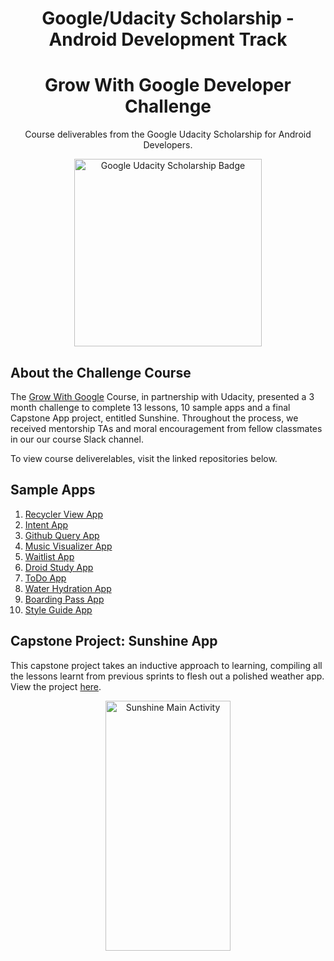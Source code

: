 <h1 align="center">Google/Udacity Scholarship - Android Development Track</h1>
<h1 align="center">Grow With Google Developer Challenge</h1>

<p align="center">Course deliverables from the Google Udacity Scholarship for Android Developers.</p>

<p align="center">
  <img src="http://bsft.io/x/qej8cn?uid=41c82f6d-b119-4efd-96d1-bdd6d12d0d04&mid=71bc16dc-ecd8-4745-84dd-b637289091e0&txnid=47d38ef5-bd0a-4e05-b0e9-385b572f8bd1" width="300" height="300" title="Google Udacity Scholarship Badge" >
</p>

## About the Challenge Course
The [Grow With Google](https://grow.google/developers/) Course, in partnership with Udacity, presented a 3 month challenge to complete 13 lessons, 10 sample apps and a final Capstone App project, entitled Sunshine. Throughout the process, we received mentorship TAs and moral encouragement from fellow classmates in our our course Slack channel.

To view course deliverelables, visit the linked repositories below.


## Sample Apps
1.  [Recycler View App](https://github.com/codeamt/Grow-With-Google-Scholarship---Android-Dev-Track/tree/master/Recycler%20View%20App/README.md)
2.  [Intent App](https://github.com/codeamt/Grow-With-Google-Scholarship---Android-Dev-Track/tree/master/Intent%20App/README.md)
3.  [Github Query App](https://github.com/codeamt/Grow-With-Google-Scholarship---Android-Dev-Track/tree/master/Github%20Query%20App/README.md)
4.  [Music Visualizer App](https://github.com/codeamt/Grow-With-Google-Scholarship---Android-Dev-Track/tree/master/Music%20Visualizer%20App/README.md)
5.  [Waitlist App](https://github.com/codeamt/Grow-With-Google-Scholarship---Android-Dev-Track/tree/master/Waitlist%20App/README.md)
6.  [Droid Study App](https://github.com/codeamt/Grow-With-Google-Scholarship---Android-Dev-Track/tree/master/Droid%20Study%20App/README.md)
7.  [ToDo App](https://github.com/codeamt/Grow-With-Google-Scholarship---Android-Dev-Track/tree/master/ToDo%20App/README.md)
8.  [Water Hydration App](https://github.com/codeamt/Grow-With-Google-Scholarship---Android-Dev-Track/tree/master/Water%20Hydration%20App/README.md)
9.  [Boarding Pass App](https://github.com/codeamt/Grow-With-Google-Scholarship---Android-Dev-Track/tree/master/Boarding%20Pass%20App/README.md)
10. [Style Guide App](https://github.com/codeamt/Grow-With-Google-Scholarship---Android-Dev-Track/tree/master/Style%20Guide%20App/README.md)

## Capstone Project: Sunshine App

This capstone project takes an inductive approach to learning, compiling all the lessons learnt from previous sprints to flesh out a polished weather app. View the project [here](https://github.com/codeamt/Grow-With-Google-Scholarship---Android-Dev-Track/tree/master/Sunshine%20App/README.md). 

<p align="center">
<img src="https://ucarecdn.com/83b32f2f-f7c5-41b3-8475-e72915b4634f/" width="200" height="400" title="Sunshine Main Activity">
</p>
